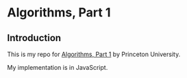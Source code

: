 # Algorithms, Part 1

## Introduction

This is my repo for [Algorithms, Part 1](https://www.coursera.org/learn/algorithms-part1) by Princeton University.

My implementation is in JavaScript.
